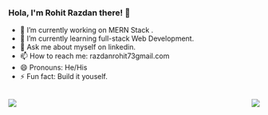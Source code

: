 ### Hola, I'm Rohit Razdan there! 👋

- 🔭 I’m currently working on MERN Stack .
- 🌱 I’m currently learning full-stack Web Development.
- 💬 Ask me about myself on linkedin.
- 📫 How to reach me: razdanrohit73gmail.com
- 😄 Pronouns: He/His
- ⚡ Fun fact: Build it youself.
<div><br>
<img align="right" src="https://github-readme-stats.vercel.app/api?username=Razdan123&&show_icons=true&title_color=ffffff&icon_color=bb2acf&text_color=daf7dc&bg_color=151515">
<img align="left" src=https://github-readme-stats.vercel.app/api/top-langs/?username=Razdan123&layout=compact&show_icons=true&theme=radical">
                                                                                                                                            </div>                                                                                                                                          
